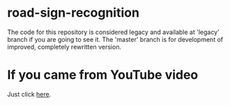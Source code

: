 # road-sign-recognition

The code for this repository is considered legacy and available at 'legacy'
branch if you are going to see it. The 'master' branch is for development of
improved, completely rewritten version.

# If you came from YouTube video

Just click [here](https://github.com/foxpy/road-sign-recognition/tree/legacy).
